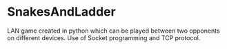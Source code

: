 # SnakesAndLadder
LAN game created in python which can be played between two opponents on different devices. Use of Socket programming and TCP protocol.
